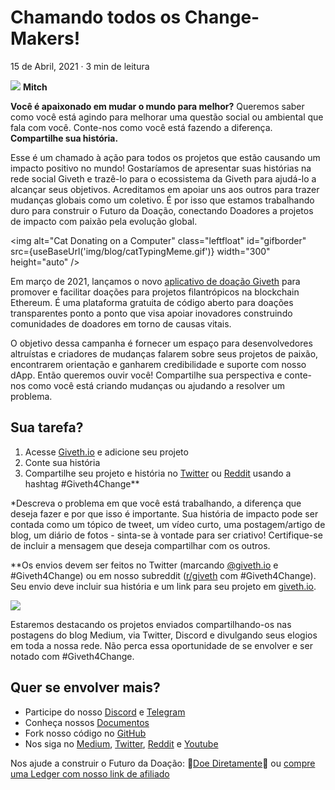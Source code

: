 # Chamando todos os Change-Makers!

15 de Abril, 2021 · 3 min de leitura

![](https://i.imgur.com/u4mpmXC.png) **Mitch**

**Você é apaixonado em mudar o mundo para melhor?** Queremos saber como você está agindo para melhorar uma questão social ou ambiental que fala com você. Conte-nos como você está fazendo a diferença. **Compartilhe sua história.**

Esse é um chamado à ação para todos os projetos que estão causando um impacto positivo no mundo! Gostaríamos de apresentar suas histórias na rede social Giveth e trazê-lo para o ecossistema da Giveth para ajudá-lo a alcançar seus objetivos. Acreditamos em apoiar uns aos outros para trazer mudanças globais como um coletivo. É por isso que estamos trabalhando duro para construir o Futuro da Doação, conectando Doadores a projetos de impacto com paixão pela evolução global.

<img alt="Cat Donating on a Computer" class="leftfloat" id="gifborder" src={useBaseUrl('img/blog/catTypingMeme.gif')} width="300" height="auto" />


Em março de 2021, lançamos o novo [aplicativo de doação Giveth](https://giveth.io/) para promover e facilitar doações para projetos filantrópicos na blockchain Ethereum. É uma plataforma gratuita de código aberto para doações transparentes ponto a ponto que visa apoiar inovadores construindo comunidades de doadores em torno de causas vitais.

O objetivo dessa campanha é fornecer um espaço para desenvolvedores altruístas e criadores de mudanças falarem sobre seus projetos de paixão, encontrarem orientação e ganharem credibilidade e suporte com nosso dApp. Então queremos ouvir você! Compartilhe sua perspectiva e conte-nos como você está criando mudanças ou ajudando a resolver um problema.

## Sua tarefa?

1. Acesse [Giveth.io](https://giveth.io/) e adicione seu projeto
2. Conte sua história
3. Compartilhe seu projeto e história no [Twitter](https://twitter.com/Givethio) ou [Reddit](https://www.reddit.com/r/giveth/) usando a hashtag #Giveth4Change**

*Descreva o problema em que você está trabalhando, a diferença que deseja fazer e por que isso é importante. Sua história de impacto pode ser contada como um tópico de tweet, um vídeo curto, uma postagem/artigo de blog, um diário de fotos - sinta-se à vontade para ser criativo! Certifique-se de incluir a mensagem que deseja compartilhar com os outros.

**Os envios devem ser feitos no Twitter (marcando [@giveth.io](https://twitter.com/Givethio) e #Giveth4Change) ou em nosso subreddit ([r/giveth](https://www.reddit.com/r/giveth/) com #Giveth4Change). Seu envio deve incluir sua história e um link para seu projeto em [giveth.io](https://giveth.io/).

![](https://docs.giveth.io/img/blog/change-makersMeme1.jpeg)

Estaremos destacando os projetos enviados compartilhando-os nas postagens do blog Medium, via Twitter, Discord e divulgando seus elogios em toda a nossa rede. Não perca essa oportunidade de se envolver e ser notado com #Giveth4Change.

## Quer se envolver mais?

- Participe do nosso [Discord](https://discord.giveth.io/) e [Telegram](http://t.me/givethio)
- Conheça nossos [Documentos](https://docs.giveth.io/)
- Fork nosso código no [GitHub](https://github.com/Giveth/)
- Nos siga no [Medium](http://medium.com/giveth/), [Twitter](http://twitter.com/givethio), [Reddit](https://www.reddit.com/r/giveth/) e [Youtube](https://www.youtube.com/channel/UClfutpRoY0WTVnq0oB0E0wQ)

Nos ajude a construir o Futuro da Doação: 🦄[Doe Diretamente](http://donate.giveth.io/)🦄 ou [compre uma Ledger com nosso link de afiliado](https://www.ledgerwallet.com/products/ledger-nano-s?utm_source=&utm_medium=affiliate&utm_campaign=d663)








